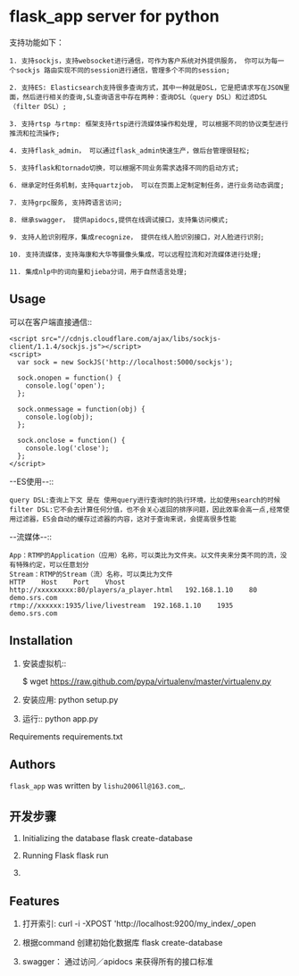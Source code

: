flask_app server for python
============
支持功能如下：

    1. 支持sockjs，支持websocket进行通信，可作为客户系统对外提供服务， 你可以为每一个sockjs 路由实现不同的session进行通信，管理多个不同的session;
    
    2. 支持ES: Elasticsearch支持很多查询方式，其中一种就是DSL，它是把请求写在JSON里面，然后进行相关的查询,SL查询语言中存在两种：查询DSL（query DSL）和过滤DSL（filter DSL）;
    
    3. 支持rtsp 与rtmp: 框架支持rtsp进行流媒体操作和处理, 可以根据不同的协议类型进行推流和拉流操作;
    
    4. 支持flask_admin， 可以通过flask_admin快速生产，做后台管理很轻松;
    
    5. 支持flask和tornado切换，可以根据不同业务需求选择不同的启动方式;
    
    6. 继承定时任务机制，支持quartzjob， 可以在页面上定制定制任务，进行业务动态调度;
    
    7. 支持grpc服务, 支持跨语言访问;
    
    8. 继承swagger， 提供apidocs,提供在线调试接口，支持集访问模式;
    
    9. 支持人脸识别程序，集成recognize， 提供在线人脸识别接口，对人脸进行识别;
    
    10. 支持流媒体，支持海康和大华等摄像头集成，可以远程拉流和对流媒体进行处理;
    
    11. 集成nlp中的词向量和jieba分词，用于自然语言处理;
    


Usage
-----
可以在客户端直接通信::

    <script src="//cdnjs.cloudflare.com/ajax/libs/sockjs-client/1.1.4/sockjs.js"></script>
    <script>
      var sock = new SockJS('http://localhost:5000/sockjs');

      sock.onopen = function() {
        console.log('open');
      };

      sock.onmessage = function(obj) {
        console.log(obj);
      };

      sock.onclose = function() {
        console.log('close');
      };
    </script>

 --ES使用--::
 
    query DSL:查询上下文 是在 使用query进行查询时的执行环境，比如使用search的时候
    filter DSL:它不会去计算任何分值，也不会关心返回的排序问题，因此效率会高一点,经常使用过滤器，ES会自动的缓存过滤器的内容，这对于查询来说，会提高很多性能

 --流媒体--::
 
    App：RTMP的Application（应用）名称，可以类比为文件夹。以文件夹来分类不同的流，没有特殊约定，可以任意划分
    Stream：RTMP的Stream（流）名称，可以类比为文件
    HTTP	Host	Port	Vhost
    http://xxxxxxxxx:80/players/a_player.html	192.168.1.10	80	demo.srs.com
    rtmp://xxxxxx:1935/live/livestream	192.168.1.10	1935	demo.srs.com


Installation
------------
1. 安装虚拟机::

    $ wget https://raw.github.com/pypa/virtualenv/master/virtualenv.py

2. 安装应用:
    python setup.py

3. 运行::
    python app.py

Requirements
    requirements.txt

Authors
-------

`flask_app` was written by `lishu2006ll@163.com`_.


开发步骤
-------
1. Initializing the database
    flask create-database

2. Running Flask
    flask run
3. 


Features
--------

1. 打开索引:
    curl -i -XPOST 'http://localhost:9200/my_index/_open

2. 根据command 创建初始化数据库
    flask create-database


3. swagger：
    通过访问／apidocs   来获得所有的接口标准
